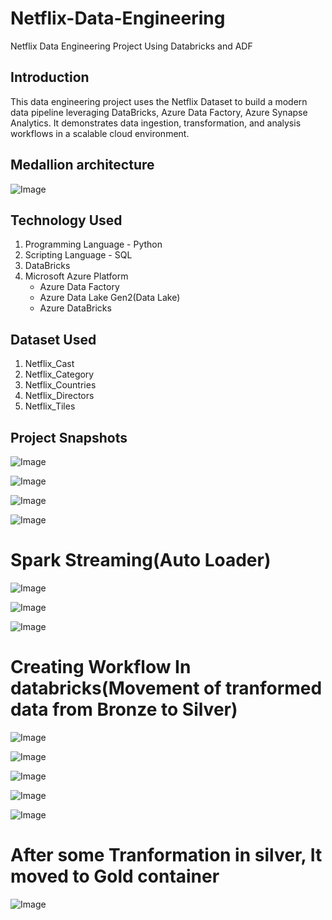# Netflix-Data-Engineering
Netflix Data Engineering Project Using Databricks and ADF

## Introduction
This data engineering project uses the Netflix Dataset to build a modern data pipeline leveraging DataBricks, Azure Data Factory, Azure Synapse Analytics. It demonstrates data ingestion, transformation, and analysis workflows in a scalable cloud environment.

## Medallion architecture
![Image](https://github.com/user-attachments/assets/480087e2-8baf-4780-8578-b74f1944f877)

## Technology Used
1. Programming Language - Python
2. Scripting Language - SQL
3. DataBricks
4. Microsoft Azure Platform
   - Azure Data Factory
   - Azure Data Lake Gen2(Data Lake)
   - Azure DataBricks

## Dataset Used
1. Netflix_Cast
2. Netflix_Category
3. Netflix_Countries
4. Netflix_Directors
5. Netflix_Tiles

##  Project Snapshots
![Image](https://github.com/user-attachments/assets/50f04e09-9b6a-4e71-b656-4cc8f3e02b6b)

![Image](https://github.com/user-attachments/assets/6cff5452-4177-4d34-b46e-aa0ac68d6296)

![Image](https://github.com/user-attachments/assets/11d7ad3b-07de-4a3c-9a4f-d7b280d243c9)

![Image](https://github.com/user-attachments/assets/284cd02c-f850-4797-8681-d95a8d8edd4f)

# Spark Streaming(Auto Loader)
![Image](https://github.com/user-attachments/assets/2774886c-dab8-4d3c-8eca-e4f900ae23f7)

![Image](https://github.com/user-attachments/assets/ebdf11e2-bf8c-4bdb-97bc-26f0a614bcfd)

![Image](https://github.com/user-attachments/assets/4e0757a2-e407-4257-bccc-ef8bff4ad9f9)

# Creating Workflow In databricks(Movement of tranformed data from Bronze to Silver)
![Image](https://github.com/user-attachments/assets/8e947677-1732-4b10-987b-e1ccc85504b7)

![Image](https://github.com/user-attachments/assets/9bf48864-7daa-454d-96cd-dc53e703113b)

![Image](https://github.com/user-attachments/assets/efb8be1c-8d9e-4de1-9a58-28a8d7ef6fcb)

![Image](https://github.com/user-attachments/assets/237b365b-bc0e-4d71-a508-3147ac4f12ec)

![Image](https://github.com/user-attachments/assets/614da4ab-0f23-44f1-8cca-bf22a7877e2f)

# After some Tranformation in silver, It moved to Gold container

![Image](https://github.com/user-attachments/assets/4544b4da-add5-4089-b067-007b81092f21)




